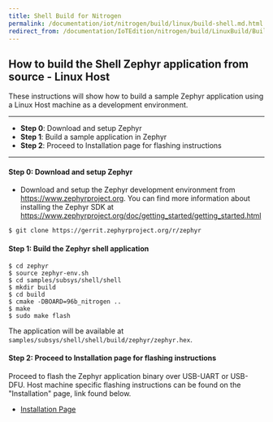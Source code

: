 ```yaml
---
title: Shell Build for Nitrogen
permalink: /documentation/iot/nitrogen/build/linux/build-shell.md.html
redirect_from: /documentation/IoTEdition/nitrogen/build/LinuxBuild/BuildShell.md.html
---
```

## How to build the Shell Zephyr application from source - Linux Host

These instructions will show how to build a sample Zephyr application using a Linux Host machine as a development environment.

***

- **Step 0**: Download and setup Zephyr
- **Step 1**: Build a sample application in Zephyr
- **Step 2**: Proceed to Installation page for flashing instructions

***

#### **Step 0**: Download and setup Zephyr
- Download and setup the Zephyr development environment from https://www.zephyrproject.org. You can find more information about installing the Zephyr SDK at https://www.zephyrproject.org/doc/getting_started/getting_started.html

```shell
$ git clone https://gerrit.zephyrproject.org/r/zephyr
```

#### **Step 1**: Build the Zephyr shell application

```shell
$ cd zephyr
$ source zephyr-env.sh
$ cd samples/subsys/shell/shell
$ mkdir build
$ cd build
$ cmake -DBOARD=96b_nitrogen ..
$ make
$ sudo make flash
```

The application will be available at ```samples/subsys/shell/shell/build/zephyr/zephyr.hex```.

#### **Step 2**: Proceed to Installation page for flashing instructions

Proceed to flash the Zephyr application binary over USB-UART or USB-DFU. Host machine specific flashing instructions can be found on the "Installation" page, link found below.

- [Installation Page](../../installation/)
